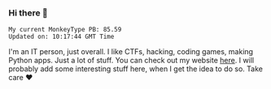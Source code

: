 ### Hi there 👋
<!-- PB START -->
```
My current MonkeyType PB: 85.59
Updated on: 10:17:44 GMT Time
```
<!-- PB END -->
I'm an IT person, just overall. I like CTFs, hacking, coding games, making Python apps. Just a lot of stuff.
You can check out my website [here](https://skill3472.github.io/).
I will probably add some interesting stuff here, when I get the idea to do so. Take care ❤️
